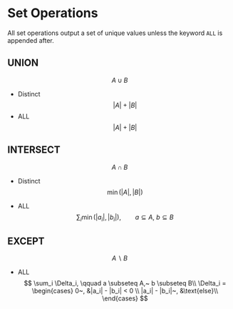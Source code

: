#  Set Operations

All set operations output a set of unique values unless the keyword `ALL` is appended after.

## UNION

$$ A \cup B$$

* Distinct
    $$ |A| + |B|$$
* ALL
    $$ |A| + |B|$$

## INTERSECT

$$ A \cap B$$

* Distinct
$$ \min(|A|, |B|)$$

* ALL
$$ \sum_i\min(|a_i|,|b_i|), \qquad a \subseteq A,~ b \subseteq B$$

## EXCEPT

$$ A \backslash B$$

* ALL
$$ \sum_i \Delta_i, \qquad a \subseteq A,~ b \subseteq B\\
    \Delta_i =
    \begin{cases}
    0~,                 &|a_i| - |b_i| < 0 \\
    |a_i| - |b_i|~,     &\text{else}\\
    \end{cases}
$$